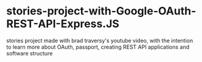 # stories-project-with-Google-OAuth-REST-API-Express.JS
stories project made with brad traversy's youtube video, with the intention to learn more about OAuth, passport, creating REST API applications and software structure
